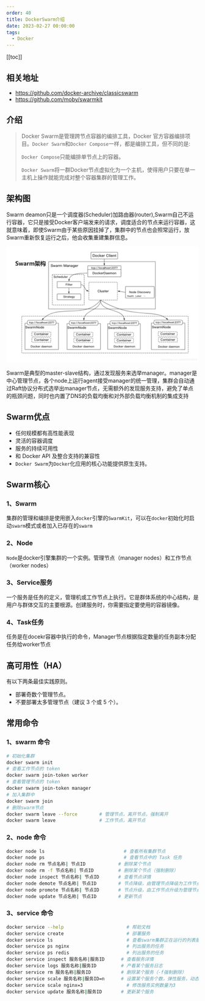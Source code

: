 ```yaml
---
order: 40
title: DockerSwarm介绍
date: 2023-02-27 00:00:00
tags: 
  - Docker
---
```

<!-- more -->
[[toc]]

## 相关地址

- <https://github.com/docker-archive/classicswarm>
- <https://github.com/moby/swarmkit>

## 介绍

> Docker Swarm是管理跨节点容器的编排工具，Docker 官方容器编排项目。`Docker Swarm`和`Docker Compose`一样，都是编排工具，但不同的是:
>
> `Docker Compose`只能编排单节点上的容器。
>
> `Docker Swarm`将一群Docker节点虚拟化为一个主机，使得用户只要在单一主机上操作就能完成对整个容器集群的管理工作。

## 架构图

Swarm deamon只是一个调度器(Scheduler)加路由器(router),Swarm自己不运行容器，它只是接受Docker客户端发来的请求，调度适合的节点来运行容器，这就意味着，即使Swarm由于某些原因挂掉了，集群中的节点也会照常运行，放Swarm重新恢复运行之后，他会收集重建集群信息。

![swarm](./library/swarm%E6%9E%B6%E6%9E%84%E5%9B%BE.png)

Swarm是典型的master-slave结构，通过发现服务来选举manager。manager是中心管理节点，各个node上运行agent接受manager的统一管理，集群会自动通过Raft协议分布式选举出manager节点，无需额外的发现服务支持，避免了单点的瓶颈问题，同时也内置了DNS的负载均衡和对外部负载均衡机制的集成支持

## Swarm优点

- 任何规模都有高性能表现
- 灵活的容器调度
- 服务的持续可用性
- 和 Docker API 及整合支持的兼容性
- `Docker Swarm`为`Docker`化应用的核心功能提供原生支持。

## Swarm核心

### 1、Swarm

集群的管理和编排是使用嵌入`docker`引擎的`SwarmKit`，可以在`docker`初始化时启动`swarm`模式或者加入已存在的`swarm`

### 2、Node

`Node`是docker引擎集群的一个实例。管理节点（manager nodes）和工作节点（worker nodes）

### 3、Service服务

一个服务是任务的定义，管理机或工作节点上执行。它是群体系统的中心结构，是用户与群体交互的主要根源。创建服务时，你需要指定要使用的容器镜像。

### 4、Task任务

任务是在docekr容器中执行的命令，Manager节点根据指定数量的任务副本分配任务给worker节点

## 高可用性（HA）

有以下两条最佳实践原则。

- 部署奇数个管理节点。
- 不要部署太多管理节点（建议 3 个或 5 个）。

## 常用命令

### 1、swarm 命令

```bash
# 初始化集群
docker swarm init
# 查看工作节点的 token
docker swarm join-token worker
# 查看管理节点的 token
docker swarm join-token manager
# 加入集群中
docker swarm join               
# 删除swarm节点
docker swarm leave --force        # 管理节点，离开节点，强制离开
docker swarm leave                # 工作节点，离开节点
```

### 2、node 命令

```bash
docker node ls                             # 查看所有集群节点
docker node ps                             # 查看节点中的 Task 任务
docker node rm 节点名称| 节点ID            # 删除某个节点
docker node rm -f 节点名称| 节点ID         # 删除某个节点（强制删除）
docker node inspect 节点名称| 节点ID       # 查看节点详情
docker node demote 节点名称| 节点ID        # 节点降级，由管理节点降级为工作节点
docker node promote 节点名称| 节点ID       # 节点升级，由工作节点升级为管理节点
docker node update 节点名称| 节点ID        # 更新节点
```

### 3、service 命令

```bash
docker service --help                       # 帮助文档
docker service create                       # 部署服务
docker service ls                           # 查看swarm集群正在运行的列表服务
docker service ps nginx                     # 列出服务的任务
docker service ps redis                     # 列出服务的任务
docker service inspect 服务名称|服务ID      # 查看服务详情
docker service logs 服务名称|服务ID         # 产看某个服务日志
docker service rm 服务名称|服务ID           # 删除某个服务（-f强制删除）
docker service scale 服务名称|服务ID=n      # 设置某个服务个数，弹性服务，动态 扩/缩 容
docker service scale nginx=3                # 修改服务实例数量为3
docker service update 服务名称|服务ID       # 更新某个服务
```
